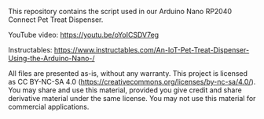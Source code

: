 This repository contains the script used in our Arduino Nano RP2040 Connect Pet Treat Dispenser.

YouTube video: https://youtu.be/oYoICSDV7eg

Instructables: https://www.instructables.com/An-IoT-Pet-Treat-Dispenser-Using-the-Arduino-Nano-/


All files are presented as-is, without any warranty. This project is licensed as CC BY-NC-SA 4.0 (https://creativecommons.org/licenses/by-nc-sa/4.0/). You may share and use this material, provided you give credit and share derivative material under the same license. You may not use this material for commercial applications.
